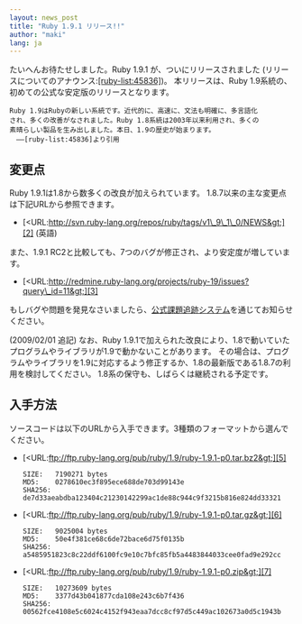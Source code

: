 ```yaml
---
layout: news_post
title: "Ruby 1.9.1 リリース!!"
author: "maki"
lang: ja
---
```


たいへんお待たせしました。Ruby 1.9.1 が、ついにリリースされました
(リリースについてのアナウンス:[\[ruby-list:45836\]][1])。 本リリースは、Ruby
1.9系統の、初めての公式な安定版のリリースとなります。

    Ruby 1.9はRubyの新しい系統です。近代的に、高速に、文法も明確に、多言語化
    され、多くの改善がなされました。Ruby 1.8系統は2003年以来利用され、多くの
    素晴らしい製品を生み出しました。本日、1.9の歴史が始まります。
    　——[ruby-list:45836]より引用

## 変更点

Ruby 1.9.1は1.8から数多くの改良が加えられています。 1.8.7以来の主な変更点は下記URLから参照できます。

* [&lt;URL:http://svn.ruby-lang.org/repos/ruby/tags/v1\_9\_1\_0/NEWS&gt;][2]
  (英語)

また、1.9.1 RC2と比較しても、7つのバグが修正され、より安定度が増しています。

* [&lt;URL:http://redmine.ruby-lang.org/projects/ruby-19/issues?query\_id=11&gt;][3]

もしバグや問題を発見なさいましたら、[公式課題追跡システム][4]を通じてお知らせください。

(2009/02/01 追記) なお、Ruby
1.9.1で加えられた改良により、1.8で動いていたプログラムやライブラリが1.9で動かないことがあります。
その場合は、プログラムやライブラリを1.9に対応するよう修正するか、1.8の最新版である1.8.7の利用を検討してください。
1.8系の保守も、しばらくは継続される予定です。

## 入手方法

ソースコードは以下のURLから入手できます。3種類のフォーマットから選んでください。

* [&lt;URL:ftp://ftp.ruby-lang.org/pub/ruby/1.9/ruby-1.9.1-p0.tar.bz2&gt;][5]

      SIZE:   7190271 bytes
      MD5:    0278610ec3f895ece688de703d99143e
      SHA256: de7d33aeabdba123404c21230142299ac1de88c944c9f3215b816e824dd33321

* [&lt;URL:ftp://ftp.ruby-lang.org/pub/ruby/1.9/ruby-1.9.1-p0.tar.gz&gt;][6]

      SIZE:   9025004 bytes
      MD5:    50e4f381ce68c6de72bace6d75f0135b
      SHA256: a5485951823c8c22ddf6100fc9e10c7bfc85fb5a4483844033cee0fad9e292cc

* [&lt;URL:ftp://ftp.ruby-lang.org/pub/ruby/1.9/ruby-1.9.1-p0.zip&gt;][7]

      SIZE:   10273609 bytes
      MD5:    3377d43b041877cda108e243c6b7f436
      SHA256: 00562fce4108e5c6024c4152f943eaa7dcc8cf97d5c449ac102673a0d5c1943b



[1]: http://blade.nagaokaut.ac.jp/cgi-bin/scat.rb/ruby/ruby-list/45836
[2]: http://svn.ruby-lang.org/repos/ruby/tags/v1_9_1_0/NEWS
[3]: http://redmine.ruby-lang.org/projects/ruby-19/issues?query_id=11
[4]: http://redmine.ruby-lang.org
[5]: ftp://ftp.ruby-lang.org/pub/ruby/1.9/ruby-1.9.1-p0.tar.bz2
[6]: ftp://ftp.ruby-lang.org/pub/ruby/1.9/ruby-1.9.1-p0.tar.gz
[7]: ftp://ftp.ruby-lang.org/pub/ruby/1.9/ruby-1.9.1-p0.zip

